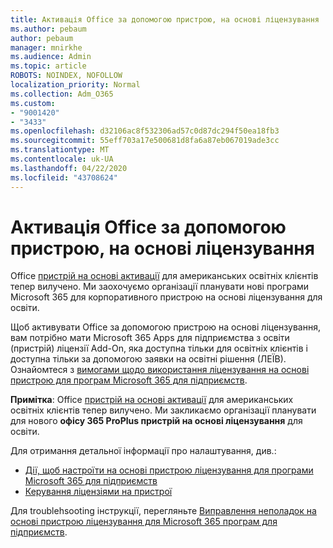 ```yaml
---
title: Активація Office за допомогою пристрою, на основі ліцензування
ms.author: pebaum
author: pebaum
manager: mnirkhe
ms.audience: Admin
ms.topic: article
ROBOTS: NOINDEX, NOFOLLOW
localization_priority: Normal
ms.collection: Adm_O365
ms.custom:
- "9001420"
- "3433"
ms.openlocfilehash: d32106ac8f532306ad57c0d87dc294f50ea18fb3
ms.sourcegitcommit: 55eff703a17e500681d8fa6a87eb067019ade3cc
ms.translationtype: MT
ms.contentlocale: uk-UA
ms.lasthandoff: 04/22/2020
ms.locfileid: "43708624"
---
```

# <a name="activating-office-using-device-based-licensing"></a>Активація Office за допомогою пристрою, на основі ліцензування

Office [пристрій на основі активації](https://aka.ms/officedba) для американських освітніх клієнтів тепер вилучено. Ми заохочуємо організації планувати нові програми Microsoft 365 для корпоративного пристрою на основі ліцензування для освіти.

Щоб активувати Office за допомогою пристрою на основі ліцензування, вам потрібно мати Microsoft 365 Apps для підприємства з освіти (пристрій) ліцензії Add-On, яка доступна тільки для освітніх клієнтів і доступна тільки за допомогою заявки на освітні рішення (ЛЕЇВ). Ознайомтеся з [вимогами щодо використання ліцензування на основі пристрою для програм Microsoft 365 для підприємств](https://docs.microsoft.com/deployoffice/device-based-licensing#requirements-for-using-device-based-licensing-for-office-365-proplus).

**Примітка**: Office [пристрій на основі активації](https://aka.ms/officedba) для американських освітніх клієнтів тепер вилучено. Ми закликаємо організації планувати для нового **офісу 365 ProPlus пристрій на основі ліцензування** для освіти.

Для отримання детальної інформації про налаштування, див.:

- [Дії, щоб настроїти на основі пристрою ліцензування для програми Microsoft 365 для підприємств](https://docs.microsoft.com/deployoffice/device-based-licensing#steps-to-configure-device-based-licensing-for-office-365-proplus)
- [Керування ліцензіями на пристрої](https://docs.microsoft.com/Office365/Admin/misc/manage-licenses-for-devices)

Для troublehsooting інструкції, перегляньте [Виправлення неполадок на основі пристрою ліцензування для Microsoft 365 програм для підприємств](https://docs.microsoft.com/deployoffice/device-based-licensing#troubleshoot-device-based-licensing-for-office-365-proplus).
